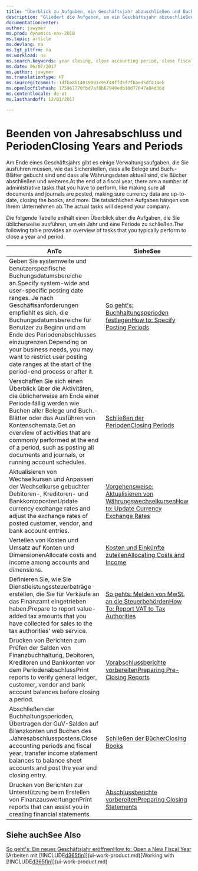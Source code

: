 ```yaml
---
title: "Überblick zu Aufgaben, ein Geschäftsjahr abzuschließen und Buchhaltungsperioden"
description: "Gliedert die Aufgaben, um ein Geschäftsjahr abzuschließen oder Buchhaltungsperiode, beispielsweise der Belege und die Buch.-Blätter sind vergewissernd gebucht überprüfend und Bankguthaben."
documentationcenter: 
author: jswymer
ms.prod: dynamics-nav-2018
ms.topic: article
ms.devlang: na
ms.tgt_pltfrm: na
ms.workload: na
ms.search.keywords: year closing, close accounting period, close fiscal year, bank account detailed trial balance
ms.date: 06/07/2017
ms.author: jswymer
ms.translationtype: HT
ms.sourcegitcommit: 1dfba8b14019991c95f40ffd5f7fbaed5df414eb
ms.openlocfilehash: 175967770fbd7af8b67949edb10d77047a84d36d
ms.contentlocale: de-at
ms.lasthandoff: 12/01/2017

---
```

# <a name="closing-years-and-periods"></a><span data-ttu-id="56bac-103">Beenden von Jahresabschluss und Perioden</span><span class="sxs-lookup"><span data-stu-id="56bac-103">Closing Years and Periods</span></span>
<span data-ttu-id="56bac-104">Am Ende eines Geschäftsjahrs gibt es einige Verwaltungsaufgaben, die Sie ausführen müssen, wie das Sicherstellen, dass alle Belege und Buch.-Blätter gebucht sind und dass alle Währungsdaten aktuell sind, die Bücher abschließen und weiteres.</span><span class="sxs-lookup"><span data-stu-id="56bac-104">At the end of a fiscal year, there are a number of administrative tasks that you have to perform, like making sure all documents and journals are posted, making sure currency data are up-to-date, closing the books, and more.</span></span> <span data-ttu-id="56bac-105">Die tatsächlichen Aufgaben hängen von Ihrem Unternehmen ab.</span><span class="sxs-lookup"><span data-stu-id="56bac-105">The actual tasks will depend your company.</span></span>

<span data-ttu-id="56bac-106">Die folgende Tabelle enthält einen Überblick über die Aufgaben, die Sie üblicherweise ausführen, um ein Jahr und eine Periode zu schließen.</span><span class="sxs-lookup"><span data-stu-id="56bac-106">The following table provides an overview of tasks that you typically perform to close a year and period.</span></span> 

| <span data-ttu-id="56bac-107">An</span><span class="sxs-lookup"><span data-stu-id="56bac-107">To</span></span> | <span data-ttu-id="56bac-108">Siehe</span><span class="sxs-lookup"><span data-stu-id="56bac-108">See</span></span> |
| --- | --- |
| <span data-ttu-id="56bac-109">Geben Sie systemweite und benutzerspezifische Buchungsdatumsbereiche an.</span><span class="sxs-lookup"><span data-stu-id="56bac-109">Specify system-wide and user-specific posting date ranges.</span></span> <span data-ttu-id="56bac-110">Je nach Geschäftsanforderungen empfiehlt es sich, die Buchungsdatumsbereiche für Benutzer zu Beginn und am Ende des Periodenabschlusses einzugrenzen.</span><span class="sxs-lookup"><span data-stu-id="56bac-110">Depending on your business needs, you may want to restrict user posting date ranges at the start of the period-end process or after it.</span></span> |[<span data-ttu-id="56bac-111">So geht's: Buchhaltungsperioden festlegen</span><span class="sxs-lookup"><span data-stu-id="56bac-111">How to: Specify Posting Periods</span></span>](finance-how-specify-posting-periods.md) |
| <span data-ttu-id="56bac-112">Verschaffen Sie sich einen Überblick über die Aktivitäten, die üblicherweise am Ende einer Periode fällig werden wie Buchen aller Belege und Buch.-Blätter oder das Ausführen von Kontenschemata.</span><span class="sxs-lookup"><span data-stu-id="56bac-112">Get an overview of activities that are commonly performed at the end of a period, such as posting all documents and journals, or running account schedules.</span></span> |[<span data-ttu-id="56bac-113">Schließen der Perioden</span><span class="sxs-lookup"><span data-stu-id="56bac-113">Closing Periods</span></span>](year-how-complete-period-end-processes.md) |
| <span data-ttu-id="56bac-114">Aktualisieren von Wechselkursen und Anpassen der Wechselkurse gebuchter Debitoren-, Kreditoren- und Bankkontoposten</span><span class="sxs-lookup"><span data-stu-id="56bac-114">Update currency exchange rates and adjust the exchange rates of posted customer, vendor, and bank account entries.</span></span> |[<span data-ttu-id="56bac-115">Vorgehensweise: Aktualisieren von Währungswechselkursen</span><span class="sxs-lookup"><span data-stu-id="56bac-115">How to: Update Currency Exchange Rates</span></span>](finance-how-update-currencies.md) |
| <span data-ttu-id="56bac-116">Verteilen von Kosten und Umsatz auf Konten und Dimensionen</span><span class="sxs-lookup"><span data-stu-id="56bac-116">Allocate costs and income among accounts and dimensions.</span></span> |[<span data-ttu-id="56bac-117">Kosten und Einkünfte zuteilen</span><span class="sxs-lookup"><span data-stu-id="56bac-117">Allocating Costs and Income</span></span>](year-allocate-costs-income.md) |
| <span data-ttu-id="56bac-118">Definieren Sie, wie Sie Dienstleistungssteuerbeträge erstellen, die Sie für Verkäufe an das Finanzamt eingetrieben haben.</span><span class="sxs-lookup"><span data-stu-id="56bac-118">Prepare to report value-added tax amounts that you have collected for sales to the tax authorities' web service.</span></span> |[<span data-ttu-id="56bac-119">So gehts: Melden von MwSt. an die Steuerbehörden</span><span class="sxs-lookup"><span data-stu-id="56bac-119">How To: Report VAT to Tax Authorities</span></span>](finance-how-report-vat.md)|
| <span data-ttu-id="56bac-120">Drucken von Berichten zum Prüfen der Salden von Finanzbuchhaltung, Debitoren, Kreditoren und Bankkonten vor dem Periodenabschluss</span><span class="sxs-lookup"><span data-stu-id="56bac-120">Print reports to verify general ledger, customer, vendor and bank account balances before closing a period.</span></span> |[<span data-ttu-id="56bac-121">Vorabschlussberichte vorbereiten</span><span class="sxs-lookup"><span data-stu-id="56bac-121">Preparing Pre-Closing Reports</span></span>](year-prepare-preclose-reports.md) |
| <span data-ttu-id="56bac-122">Abschließen der Buchhaltungsperioden, Übertragen der GuV-Salden auf Bilanzkonten und Buchen des .Jahresabschlusspostens.</span><span class="sxs-lookup"><span data-stu-id="56bac-122">Close accounting periods and fiscal year, transfer income statement balances to balance sheet accounts and post the year end closing entry.</span></span> |[<span data-ttu-id="56bac-123">Schließen der Bücher</span><span class="sxs-lookup"><span data-stu-id="56bac-123">Closing Books</span></span>](year-close-books.md) |
| <span data-ttu-id="56bac-124">Drucken von Berichten zur Unterstützung beim Erstellen von Finanzauswertungen</span><span class="sxs-lookup"><span data-stu-id="56bac-124">Print reports that can assist you in creating financial statements.</span></span> |[<span data-ttu-id="56bac-125">Abschlussberichte vorbereiten</span><span class="sxs-lookup"><span data-stu-id="56bac-125">Preparing Closing Statements</span></span>](year-prepare-close-statement.md) |

## <a name="see-also"></a><span data-ttu-id="56bac-126">Siehe auch</span><span class="sxs-lookup"><span data-stu-id="56bac-126">See Also</span></span>
[<span data-ttu-id="56bac-127">So geht's: Ein neues Geschäftsjahr eröffnen</span><span class="sxs-lookup"><span data-stu-id="56bac-127">How to: Open a New Fiscal Year</span></span>](finance-how-open-new-fiscal-year.md)  
<span data-ttu-id="56bac-128">[Arbeiten mit [!INCLUDE[d365fin](includes/d365fin_md.md)]](ui-work-product.md)</span><span class="sxs-lookup"><span data-stu-id="56bac-128">[Working with [!INCLUDE[d365fin](includes/d365fin_md.md)]](ui-work-product.md)</span></span>

